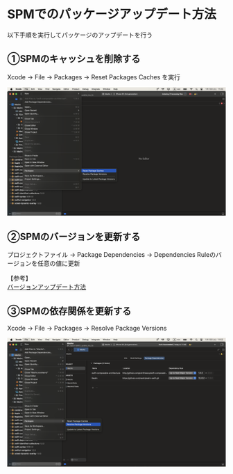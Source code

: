 # SPMでのパッケージアップデート方法

以下手順を実行してパッケージのアップデートを行う

## ①SPMのキャッシュを削除する
Xcode -> File -> Packages -> Reset Packages Caches を実行

![SPMCachesDelete](SPMCachesDelete.png)

## ②SPMのバージョンを更新する
プロジェクトファイル -> Package Dependencies -> Dependencies Ruleのバージョンを任意の値に更新

【参考】<br>
[バージョンアップデート方法](https://saisai-weblink.com/swift-package-manager%E3%81%A7%E3%83%A9%E3%82%A4%E3%83%96%E3%83%A9%E3%83%AA%E3%81%AE%E3%83%90%E3%83%BC%E3%82%B8%E3%83%A7%E3%83%B3%E3%82%A2%E3%83%83%E3%83%97%E3%82%92%E3%81%99%E3%82%8B%E6%96%B9/)

## ③SPMの依存関係を更新する
Xcode -> File -> Packages -> Resolve Package Versions

![SPMResolveDependencies](SPMResolveDependencies.png)